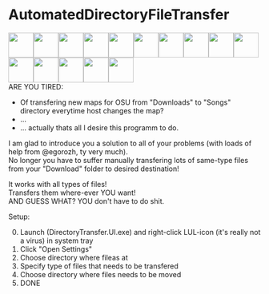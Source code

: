 # AutomatedDirectoryFileTransfer
<img src="https://static-cdn.jtvnw.net/emoticons/v1/58765/3.0" width="50"><img src="https://static-cdn.jtvnw.net/emoticons/v1/58765/3.0" width="50"><img src="https://static-cdn.jtvnw.net/emoticons/v1/58765/3.0" width="50"><img src="https://static-cdn.jtvnw.net/emoticons/v1/58765/3.0" width="50"><img src="https://static-cdn.jtvnw.net/emoticons/v1/58765/3.0" width="50"><img src="https://static-cdn.jtvnw.net/emoticons/v1/58765/3.0" width="50"><img src="https://static-cdn.jtvnw.net/emoticons/v1/58765/3.0" width="50"><img src="https://static-cdn.jtvnw.net/emoticons/v1/58765/3.0" width="50"><img src="https://static-cdn.jtvnw.net/emoticons/v1/58765/3.0" width="50"><img src="https://static-cdn.jtvnw.net/emoticons/v1/58765/3.0" width="50"><img src="https://static-cdn.jtvnw.net/emoticons/v1/58765/3.0" width="50"><img src="https://static-cdn.jtvnw.net/emoticons/v1/58765/3.0" width="50"><img src="https://static-cdn.jtvnw.net/emoticons/v1/58765/3.0" width="50"><img src="https://static-cdn.jtvnw.net/emoticons/v1/58765/3.0" width="50"><img src="https://static-cdn.jtvnw.net/emoticons/v1/58765/3.0" width="50"><br>
ARE YOU TIRED:
- Of transfering new maps for OSU from "Downloads" to "Songs" directory everytime host changes the map?
- ...
- ... actually thats all I desire this programm to do.

I am glad to introduce you a solution to all of your problems (with loads of help from @egorozh, ty very much). <br>
No longer you have to suffer manually transfering lots of same-type files from your "Download" folder to desired destination! <br>

It works with all types of files! <br>
Transfers them where-ever YOU want! <br>
AND GUESS WHAT? 
YOU don't have to do shit.

Setup: <br>

0. Launch (DirectoryTransfer.UI.exe) and right-click LUL-icon (it's really not a virus) in system tray
1. Click "Open Settings"
2. Choose directory where fileas at
3. Specify type of files that needs to be transfered
4. Choose directory where files needs to be moved 
5. DONE
